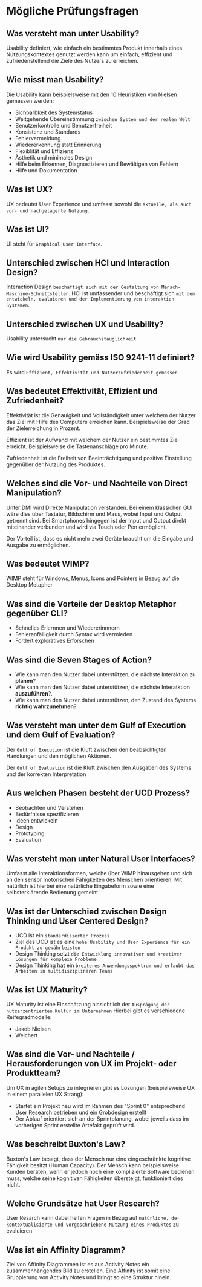 # Mögliche Prüfungsfragen

## Was versteht man unter Usability?
Usability definiert, wie einfach ein bestimmtes Produkt innerhalb eines Nutzungskontextes genutzt werden kann um einfach, effizient und zufriedenstellend die Ziele des Nutzers zu erreichen.

## Wie misst man Usability?
Die Usability kann beispielsweise mit den 10 Heuristiken von Nielsen gemessen werden:
* Sichbarbkeit des Systemstatus
* Weitgehende Übereinstimmung `zwischen System und der realen Welt`
* Benutzerkontrolle und Benutzerfreiheit
* Konsistenz und Standards
* Fehlervermeidung
* Wiedererkennung statt Erinnerung
* Flexiblität und Effizienz
* Ästhetik und minimales Design
* Hilfe beim Erkennen, Diagnostizieren und Bewältigen von Fehlern
* Hilfe und Dokumentation


## Was ist UX?
UX bedeutet User Experience und umfasst sowohl die `aktuelle, als auch vor- und nachgelagerte Nutzung`.

## Was ist UI?
UI steht für `Graphical User Interface`.

## Unterschied zwischen HCI und Interaction Design?
Interaction Design `beschäftigt sich mit der Gestaltung von Mensch-Maschine-Schnittstellen`. HCI ist umfassender und beschäftigt sich `mit dem entwickeln, evaluieren und der Implementierung von interaktien Systemen`.

## Unterschied zwischen UX und Usability?
Usability untersucht `nur die Gebrauchstauglichkeit`.

## Wie wird Usability gemäss ISO 9241-11 definiert?
Es wird `Effizient, Effektivität und Nutzerzufriedenheit gemessen`

## Was bedeutet Effektivität, Effizient und Zufriedenheit?
Effektivität ist die Genauigkeit und Vollständigkeit unter welchem der Nutzer das Ziel mit Hilfe des Computers erreichen kann. Beispielsweise der Grad der Zielerreichung in Prozent.

Effizient ist der Aufwand mit welchem der Nutzer ein bestimmtes Ziel erreicht. Beispielsweise die Tastenanschläge pro Minute.

Zufriedenheit ist die Freiheit von Beeinträchtigung und positive Einstellung gegenüber der Nutzung des Produktes.

## Welches sind die Vor- und Nachteile von Direct Manipulation?
Unter DMI wird Direkte Manipulation verstanden. Bei einem klassichen GUI wäre dies über Tastatur, Bildschirm und Maus, wobei Input und Output getrennt sind. Bei Smartphones hingegen ist der Input und Output direkt miteinander verbunden und wird via Touch oder Pen ermöglicht.

Der Vorteil ist, dass es nicht mehr zwei Geräte braucht um die Eingabe und Ausgabe zu ermöglichen.

## Was bedeutet WIMP?
WIMP steht für Windows, Menus, Icons and Pointers in Bezug auf die Desktop Metapher

## Was sind die Vorteile der Desktop Metaphor gegenüber CLI?
* Schnelles Erlernnen und Wiedererinnnern
* Fehleranfälligkeit durch Syntax wird vermieden
* Fördert exploratives Erforschen

## Was sind die Seven Stages of Action?
* Wie kann man den Nutzer dabei unterstützen, die nächste Interaktion zu **planen**?
* Wie kann man den Nutzer dabei unterstützen, die nächste Interatktion **auszuführen**?.
* Wie kann man den Nutzer dabei unterstützen, den Zustand des Systems **richtig wahrzunehmen**?


## Was versteht man unter dem Gulf of Execution und dem Gulf of Evaluation?
Der `Gulf of Execution` ist die Kluft zwischen den beabsichtigten Handlungen und den möglichen Aktionen.

Der `Gulf of Evaluation` ist die Kluft zwischen den Ausgaben des Systems und der korrekten Interpretation

## Aus welchen Phasen besteht der UCD Prozess?
* Beobachten und Verstehen
* Bedürfnisse spezifizieren
* Ideen entwickeln
* Design
* Prototyping
* Evaluation

## Was versteht man unter Natural User Interfaces?
Umfasst alle Interaktionsformen, welche über WIMP hinausgehen und sich an den sensor motorischen Fähigkeiten des Menschen orientieren. Mit natürlich ist hierbei eine natürliche Eingabeform sowie eine selbsterklärende Bedienung gemeint. 

## Was ist der Unterschied zwischen Design Thinking und User Centered Design?
* UCD ist ein `standardisierter Prozess`
* Ziel des UCD ist es eine `hohe Usability und User Experience für ein Produkt zu gewährleisten`
* Design Thinking setzt `die Entwicklung innovativer und kreativer Lösungen für komplexe Probleme`
* Design Thinking hat ein `breiteres Anwendungsspektrum und erlaubt das Arbeiten in multidisziplinären Teams`

## Was ist UX Maturity?
UX Maturity ist eine Einschätzung hinsichtlich der `Ausprägung der nutzerzentrierten Kultur im Unternehmen` Hierbei gibt es verschiedene Reifegradmodelle:
* Jakob Nielsen
* Weichert

## Was sind die Vor- und Nachteile / Herausforderungen von UX im Projekt- oder Produktteam?
Um UX in agilen Setups zu integrieren gibt es Lösungen (beispielsweise UX in einem parallelen UX Strang):
* Startet ein Projekt neu wird im Rahmen des "Sprint 0" entsprechend User Research betrieben und ein Grobdesign erstellt
* Der Ablauf orientiert sich an der Sprintplanung, wobei jeweils dass im vorherigen Sprint erstellte Artefakt geprüft wird.

## Was beschreibt Buxton's Law?
Buxton's Law besagt, dass der Mensch nur eine eingeschränkte kognitive Fähigkeit besitzt (Human Capacity). Der Mensch kann beispielsweise Kunden beraten, wenn er jedoch noch eine komplizierte Software bedienen muss, welche seine kognitiven Fähigkeiten übersteigt, funktioniert dies nicht.

## Welche Grundsätze hat User Research?
User Resarch kann dabei helfen Fragen in Bezug auf `natürliche, de-kontextualisierte und vorgeschriebene Nutzung eines Produktes` zu evaluieren

## Was ist ein Affinity Diagramm?
Ziel von Affinity Diagrammen ist es aus Activity Notes ein zusammenhängendes Bild zu erstellen. Eine Affinity ist somit eine Gruppierung von Activity Notes und bringt so eine Struktur hinein.

